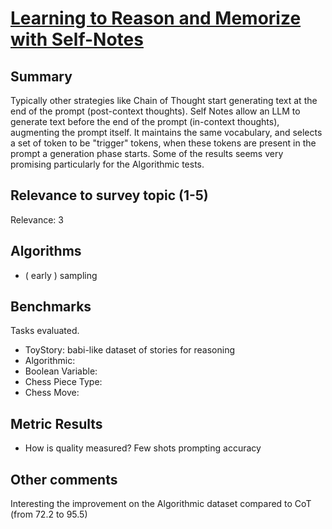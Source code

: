 # [Learning to Reason and Memorize with Self-Notes](https://arxiv.org/abs/2305.00833)

## Summary

Typically other strategies like Chain of Thought start generating text at the end of the prompt (post-context thoughts).
Self Notes allow an LLM to generate text before the end of the prompt (in-context thoughts), augmenting the prompt itself.
It maintains the same vocabulary, and selects a set of token to be "trigger" tokens, when these tokens are present in the prompt a generation phase starts.
Some of the results seems very promising particularly for the Algorithmic tests.

## Relevance to survey topic (1-5)

Relevance: 3

## Algorithms

- ( early ) sampling

## Benchmarks

Tasks evaluated.

- ToyStory: babi-like dataset of stories for reasoning
- Algorithmic:
- Boolean Variable:
- Chess Piece Type:
- Chess Move:

## Metric Results

- How is quality measured? Few shots prompting accuracy

## Other comments

Interesting the improvement on the Algorithmic dataset compared to CoT (from 72.2 to 95.5)
